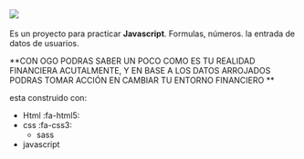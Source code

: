 ![](https://ogo-finanzas.netlify.app/assets/logo-ogo.png)
------------

Es un proyecto para practicar **Javascript**. Formulas, números. la entrada de datos de usuarios.

**CON OGO PODRAS SABER UN POCO COMO ES TU REALIDAD FINANCIERA ACUTALMENTE, Y EN BASE A LOS DATOS ARROJADOS PODRAS TOMAR ACCIÓN EN CAMBIAR TU ENTORNO FINANCIERO **

esta construido con:
- Html :fa-html5:
- css :fa-css3:
	- sass
- javascript
